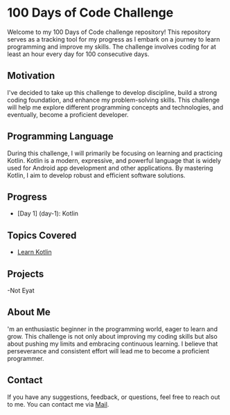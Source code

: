 # 100 Days of Code Challenge

Welcome to my 100 Days of Code challenge repository! This repository serves as a tracking tool for my progress as I embark on a journey to learn programming and improve my skills. The challenge involves coding for at least an hour every day for 100 consecutive days.

## Motivation
I've decided to take up this challenge to develop discipline, build a strong coding foundation, and enhance my problem-solving skills. This challenge will help me explore different programming concepts and technologies, and eventually, become a proficient developer.

## Programming Language
During this challenge, I will primarily be focusing on learning and practicing Kotlin. Kotlin is a modern, expressive, and powerful language that is widely used for Android app development and other applications. By mastering Kotlin, I aim to develop robust and efficient software solutions.

## Progress
- [Day 1] (day-1): Kotlin

## Topics Covered
- [Learn Kotlin](https://github.com/Nomans-Craft/LearnKotlin.git)

## Projects
[//]: # (- [Personal Project] &#40;project-1/&#41;: Project name and brief description.)
-Not Eyat

## About Me 
'm an enthusiastic beginner in the programming world, eager to learn and grow. This challenge is not only about improving my coding skills but also about pushing my limits and embracing continuous learning. I believe that perseverance and consistent effort will lead me to become a proficient programmer.

## Contact
If you have any suggestions, feedback, or questions, feel free to reach out to me. You can contact me via [Mail](mailto:mr.noman1971@gmail.com).

